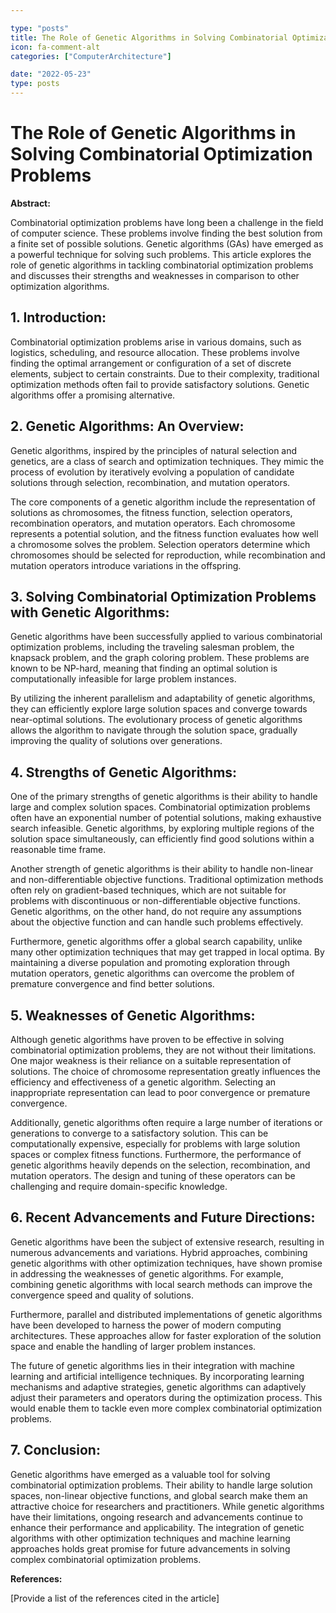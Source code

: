 ```yaml
---

type: "posts"
title: The Role of Genetic Algorithms in Solving Combinatorial Optimization Problems
icon: fa-comment-alt
categories: ["ComputerArchitecture"]

date: "2022-05-23"
type: posts
---
```





# The Role of Genetic Algorithms in Solving Combinatorial Optimization Problems

**Abstract:**

Combinatorial optimization problems have long been a challenge in the field of computer science. These problems involve finding the best solution from a finite set of possible solutions. Genetic algorithms (GAs) have emerged as a powerful technique for solving such problems. This article explores the role of genetic algorithms in tackling combinatorial optimization problems and discusses their strengths and weaknesses in comparison to other optimization algorithms.

## 1. Introduction:

Combinatorial optimization problems arise in various domains, such as logistics, scheduling, and resource allocation. These problems involve finding the optimal arrangement or configuration of a set of discrete elements, subject to certain constraints. Due to their complexity, traditional optimization methods often fail to provide satisfactory solutions. Genetic algorithms offer a promising alternative.

## 2. Genetic Algorithms: An Overview:

Genetic algorithms, inspired by the principles of natural selection and genetics, are a class of search and optimization techniques. They mimic the process of evolution by iteratively evolving a population of candidate solutions through selection, recombination, and mutation operators.

The core components of a genetic algorithm include the representation of solutions as chromosomes, the fitness function, selection operators, recombination operators, and mutation operators. Each chromosome represents a potential solution, and the fitness function evaluates how well a chromosome solves the problem. Selection operators determine which chromosomes should be selected for reproduction, while recombination and mutation operators introduce variations in the offspring.

## 3. Solving Combinatorial Optimization Problems with Genetic Algorithms:

Genetic algorithms have been successfully applied to various combinatorial optimization problems, including the traveling salesman problem, the knapsack problem, and the graph coloring problem. These problems are known to be NP-hard, meaning that finding an optimal solution is computationally infeasible for large problem instances.

By utilizing the inherent parallelism and adaptability of genetic algorithms, they can efficiently explore large solution spaces and converge towards near-optimal solutions. The evolutionary process of genetic algorithms allows the algorithm to navigate through the solution space, gradually improving the quality of solutions over generations.

## 4. Strengths of Genetic Algorithms:

One of the primary strengths of genetic algorithms is their ability to handle large and complex solution spaces. Combinatorial optimization problems often have an exponential number of potential solutions, making exhaustive search infeasible. Genetic algorithms, by exploring multiple regions of the solution space simultaneously, can efficiently find good solutions within a reasonable time frame.

Another strength of genetic algorithms is their ability to handle non-linear and non-differentiable objective functions. Traditional optimization methods often rely on gradient-based techniques, which are not suitable for problems with discontinuous or non-differentiable objective functions. Genetic algorithms, on the other hand, do not require any assumptions about the objective function and can handle such problems effectively.

Furthermore, genetic algorithms offer a global search capability, unlike many other optimization techniques that may get trapped in local optima. By maintaining a diverse population and promoting exploration through mutation operators, genetic algorithms can overcome the problem of premature convergence and find better solutions.

## 5. Weaknesses of Genetic Algorithms:

Although genetic algorithms have proven to be effective in solving combinatorial optimization problems, they are not without their limitations. One major weakness is their reliance on a suitable representation of solutions. The choice of chromosome representation greatly influences the efficiency and effectiveness of a genetic algorithm. Selecting an inappropriate representation can lead to poor convergence or premature convergence.

Additionally, genetic algorithms often require a large number of iterations or generations to converge to a satisfactory solution. This can be computationally expensive, especially for problems with large solution spaces or complex fitness functions. Furthermore, the performance of genetic algorithms heavily depends on the selection, recombination, and mutation operators. The design and tuning of these operators can be challenging and require domain-specific knowledge.

## 6. Recent Advancements and Future Directions:

Genetic algorithms have been the subject of extensive research, resulting in numerous advancements and variations. Hybrid approaches, combining genetic algorithms with other optimization techniques, have shown promise in addressing the weaknesses of genetic algorithms. For example, combining genetic algorithms with local search methods can improve the convergence speed and quality of solutions.

Furthermore, parallel and distributed implementations of genetic algorithms have been developed to harness the power of modern computing architectures. These approaches allow for faster exploration of the solution space and enable the handling of larger problem instances.

The future of genetic algorithms lies in their integration with machine learning and artificial intelligence techniques. By incorporating learning mechanisms and adaptive strategies, genetic algorithms can adaptively adjust their parameters and operators during the optimization process. This would enable them to tackle even more complex combinatorial optimization problems.

## 7. Conclusion:

Genetic algorithms have emerged as a valuable tool for solving combinatorial optimization problems. Their ability to handle large solution spaces, non-linear objective functions, and global search make them an attractive choice for researchers and practitioners. While genetic algorithms have their limitations, ongoing research and advancements continue to enhance their performance and applicability. The integration of genetic algorithms with other optimization techniques and machine learning approaches holds great promise for future advancements in solving complex combinatorial optimization problems.

**References:**

[Provide a list of the references cited in the article]